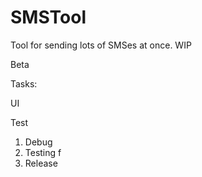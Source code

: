 # SMSTool
Tool for sending lots of SMSes at once. WIP

Beta

Tasks: <p/>
UI <p/>
Test <p/>

1. Debug
2. Testing f
2. Release

